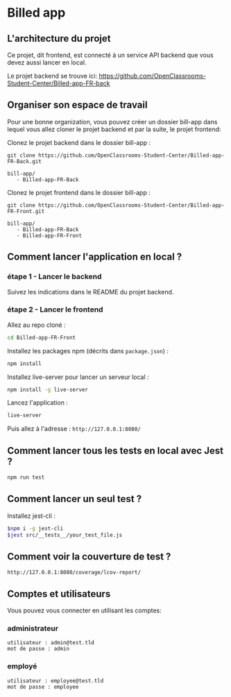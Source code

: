 
# Billed app

## L'architecture du projet

Ce projet, dit frontend, est connecté à un service API backend que vous devez aussi lancer en local.

Le projet backend se trouve ici: <https://github.com/OpenClassrooms-Student-Center/Billed-app-FR-back>

## Organiser son espace de travail

Pour une bonne organization, vous pouvez créer un dossier bill-app dans lequel vous allez cloner le projet backend et par la suite, le projet frontend:

Clonez le projet backend dans le dossier bill-app :

```git
git clone https://github.com/OpenClassrooms-Student-Center/Billed-app-FR-Back.git
```

```git
bill-app/
   - Billed-app-FR-Back
```

Clonez le projet frontend dans le dossier bill-app :

```git
git clone https://github.com/OpenClassrooms-Student-Center/Billed-app-FR-Front.git
```

```git
bill-app/
   - Billed-app-FR-Back
   - Billed-app-FR-Front
```

## Comment lancer l'application en local ?

### étape 1 - Lancer le backend

Suivez les indications dans le README du projet backend.

### étape 2 - Lancer le frontend

Allez au repo cloné :

```bash
cd Billed-app-FR-Front
```

Installez les packages npm (décrits dans `package.json`) :

```bash
npm install
```

Installez live-server pour lancer un serveur local :

```bash
npm install -g live-server
```

Lancez l'application :

```bash
live-server
```

Puis allez à l'adresse : `http://127.0.0.1:8080/`

## Comment lancer tous les tests en local avec Jest ?

```bash
npm run test
```

## Comment lancer un seul test ?

Installez jest-cli :

```bash
$npm i -g jest-cli
$jest src/__tests__/your_test_file.js
```

## Comment voir la couverture de test ?

`http://127.0.0.1:8080/coverage/lcov-report/`

## Comptes et utilisateurs

Vous pouvez vous connecter en utilisant les comptes:

### administrateur

```text
utilisateur : admin@test.tld 
mot de passe : admin
```

### employé

```text
utilisateur : employee@test.tld
mot de passe : employee
```

